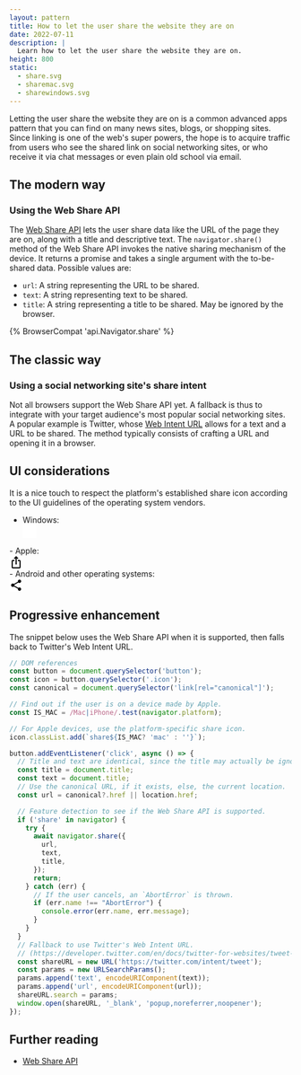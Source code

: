 ```yaml
---
layout: pattern
title: How to let the user share the website they are on
date: 2022-07-11
description: |
  Learn how to let the user share the website they are on.
height: 800
static:
  - share.svg
  - sharemac.svg
  - sharewindows.svg
---
```


Letting the user share the website they are on is a common advanced apps pattern
that you can find on many news sites, blogs, or shopping sites. Since linking is
one of the web's super powers, the hope is to acquire traffic from users who see
the shared link on social networking sites, or who receive it via chat messages
or even plain old school via email.

## The modern way

### Using the Web Share API

The [Web Share API](/web-share/) lets the user share data like
the URL of the page they are on, along with a title and descriptive text.
The `navigator.share()` method of the Web Share API invokes the native sharing
mechanism of the device. It returns a promise and takes a single argument with
the to-be-shared data. Possible values are:

- `url`: A string representing the URL to be shared.
- `text`: A string representing text to be shared.
- `title`: A string representing a title to be shared. May be ignored by the browser.

{% BrowserCompat 'api.Navigator.share' %}

## The classic way

### Using a social networking site's share intent

Not all browsers support the Web Share API yet. A fallback is thus to integrate with
your target audience's most popular social networking sites. A popular example
is Twitter, whose [Web Intent URL](https://developer.twitter.com/en/docs/twitter-for-websites/tweet-button/guides/web-intent) allows for a text and a URL to be shared. The method typically consists
of crafting a URL and opening it in a browser.

## UI considerations

It is a nice touch to respect the platform's established share icon according to the UI
guidelines of the operating system vendors.

- Windows:
  <svg style="display: block; background-color: white; width: 24px; height: 24px;" width="48" height="48" viewBox="0 0 48 48" fill="none" xmlns="http://www.w3.org/2000/svg">
<path d="M31.605 6.83811C31.2415 6.49733 30.7103 6.40497 30.2531 6.60304C29.7959 6.80111 29.5 7.25178 29.5 7.75003V13.2223C29.1425 13.2305 28.7251 13.2514 28.26 13.2944C26.725 13.4362 24.6437 13.8204 22.4841 14.799C18.0824 16.7935 13.5579 21.1728 12.5081 30.3581C12.4493 30.8729 12.7141 31.3706 13.174 31.6094C13.6338 31.8482 14.1932 31.7785 14.5805 31.4343C18.9164 27.5801 22.9778 25.9209 25.9168 25.2155C27.3897 24.862 28.5872 24.7466 29.4032 24.718C29.4361 24.7169 29.4684 24.7158 29.5 24.715V30.25C29.5 30.7483 29.7959 31.1989 30.2531 31.397C30.7103 31.5951 31.2415 31.5027 31.605 31.162L43.605 19.9119C43.857 19.6756 44 19.3455 44 19C44 18.6545 43.857 18.3244 43.605 18.0881L31.605 6.83811ZM30.606 15.7422L30.6257 15.7438L30.6285 15.7441L30.6269 15.7439C30.9779 15.7787 31.3272 15.6635 31.5888 15.4268C31.8506 15.1899 32 14.8532 32 14.5V10.6353L40.9224 19L32 27.3647V23.5C32 22.8696 31.5462 22.34 30.9051 22.2597L30.9036 22.2595L30.902 22.2593L30.8982 22.2588L30.8883 22.2577L30.8597 22.2545C30.8368 22.252 30.8062 22.249 30.768 22.2456C30.6917 22.2389 30.5853 22.2309 30.4506 22.2242C30.1812 22.2109 29.7982 22.2026 29.3156 22.2195C28.3503 22.2534 26.9854 22.3881 25.3333 22.7845C22.6531 23.4278 19.2341 24.7565 15.5547 27.4384C17.0405 21.3588 20.4181 18.4798 23.5159 17.0761C25.3563 16.2422 27.15 15.9076 28.49 15.7838C29.1577 15.7221 29.7057 15.7134 30.081 15.7196C30.2684 15.7227 30.412 15.7295 30.5052 15.7351C30.5517 15.738 30.5856 15.7405 30.606 15.7422ZM12.25 8.00003C8.79822 8.00003 6 10.7983 6 14.25V35.75C6 39.2018 8.79822 42 12.25 42H33.75C37.2018 42 40 39.2018 40 35.75V33.5C40 32.8097 39.4404 32.25 38.75 32.25C38.0596 32.25 37.5 32.8097 37.5 33.5V35.75C37.5 37.8211 35.8211 39.5 33.75 39.5H12.25C10.1789 39.5 8.5 37.8211 8.5 35.75V14.25C8.5 12.179 10.1789 10.5 12.25 10.5H20.5C21.1904 10.5 21.75 9.94039 21.75 9.25003C21.75 8.55967 21.1904 8.00003 20.5 8.00003H12.25Z" fill="#212121"/>
</svg>
- Apple:
  <svg style="display: block; background-color: white" xmlns="http://www.w3.org/2000/svg" height="24" viewBox="0 0 24 24" width="24"><path d="M0 0h24v24H0V0z" fill="none"/><path d="M16 5l-1.42 1.42-1.59-1.59V16h-1.98V4.83L9.42 6.42 8 5l4-4 4 4zm4 5v11c0 1.1-.9 2-2 2H6c-1.11 0-2-.9-2-2V10c0-1.11.89-2 2-2h3v2H6v11h12V10h-3V8h3c1.1 0 2 .89 2 2z"/></svg>
- Android and other operating systems:
  <svg style="display: block; background-color: white" xmlns="http://www.w3.org/2000/svg" height="24" viewBox="0 0 24 24" width="24"><path d="M0 0h24v24H0z" fill="none"/><path d="M18 16.08c-.76 0-1.44.3-1.96.77L8.91 12.7c.05-.23.09-.46.09-.7s-.04-.47-.09-.7l7.05-4.11c.54.5 1.25.81 2.04.81 1.66 0 3-1.34 3-3s-1.34-3-3-3-3 1.34-3 3c0 .24.04.47.09.7L8.04 9.81C7.5 9.31 6.79 9 6 9c-1.66 0-3 1.34-3 3s1.34 3 3 3c.79 0 1.5-.31 2.04-.81l7.12 4.16c-.05.21-.08.43-.08.65 0 1.61 1.31 2.92 2.92 2.92 1.61 0 2.92-1.31 2.92-2.92s-1.31-2.92-2.92-2.92z"/></svg>

## Progressive enhancement

The snippet below uses the Web Share API when it is supported, then falls back to
Twitter's Web Intent URL.

```js
// DOM references
const button = document.querySelector('button');
const icon = button.querySelector('.icon');
const canonical = document.querySelector('link[rel="canonical"]');

// Find out if the user is on a device made by Apple.
const IS_MAC = /Mac|iPhone/.test(navigator.platform);

// For Apple devices, use the platform-specific share icon.
icon.classList.add(`share${IS_MAC? 'mac' : ''}`);

button.addEventListener('click', async () => {
  // Title and text are identical, since the title may actually be ignored.
  const title = document.title;
  const text = document.title;
  // Use the canonical URL, if it exists, else, the current location.
  const url = canonical?.href || location.href;

  // Feature detection to see if the Web Share API is supported.
  if ('share' in navigator) {
    try {
      await navigator.share({
        url,
        text,
        title,
      });
      return;
    } catch (err) {
      // If the user cancels, an `AbortError` is thrown.
      if (err.name !== "AbortError") {
        console.error(err.name, err.message);
      }
    }
  }
  // Fallback to use Twitter's Web Intent URL.
  // (https://developer.twitter.com/en/docs/twitter-for-websites/tweet-button/guides/web-intent)
  const shareURL = new URL('https://twitter.com/intent/tweet');
  const params = new URLSearchParams();
  params.append('text', encodeURIComponent(text));
  params.append('url', encodeURIComponent(url));
  shareURL.search = params;
  window.open(shareURL, '_blank', 'popup,noreferrer,noopener');
});
```

## Further reading

- [Web Share API](/web-share/)
